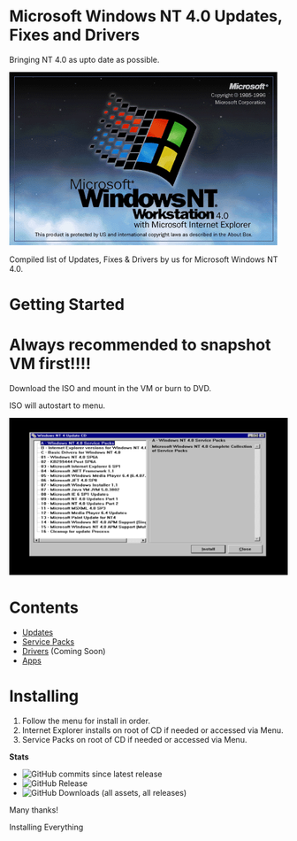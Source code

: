 # Microsoft Windows NT 4.0 Updates, Fixes and Drivers 

Bringing NT 4.0 as upto date as possible.

![Alt text](NT4Logo.png)


Compiled list of Updates, Fixes & Drivers by us for Microsoft Windows NT 4.0.

# **Getting Started**

# **Always recommended to snapshot VM first!!!!**

Download the ISO and mount in the VM or burn to DVD.

ISO will autostart to menu.

![Alt text](Screenshot2.png)



# **Contents**

- [Updates](https://github.com/InstallingEverything/WindowsNT4Updates-Fixes/blob/main/Updates.md)
- [Service Packs](https://github.com/InstallingEverything/WindowsNT4Updates-Fixes/blob/main/SP.md)
- [Drivers](https://github.com/InstallingEverything/WindowsNT4Updates-Fixes/blob/main/Drivers.md) (Coming Soon)
- [Apps](https://github.com/InstallingEverything/WindowsNT4Updates-Fixes/blob/main/Apps.md)


# **Installing**

1. Follow the menu for install in order.
2. Internet Explorer installs on root of CD if needed or accessed via Menu.
3. Service Packs on root of CD if needed or accessed via Menu.

**Stats**

- ![GitHub commits since latest release](https://img.shields.io/github/commits-since/InstallingEverything/WindowsNT4Updates-Fixes/latest?style=plastic&label=Commits)
- ![GitHub Release](https://img.shields.io/github/v/release/InstallingEverything/WindowsNT4Updates-Fixes?display_name=release&style=plastic&label=Release)
- ![GitHub Downloads (all assets, all releases)](https://img.shields.io/github/downloads/InstallingEverything/WindowsNT4Updates-Fixes/total?style=plastic&label=Downloads)


    
Many thanks!

Installing Everything
